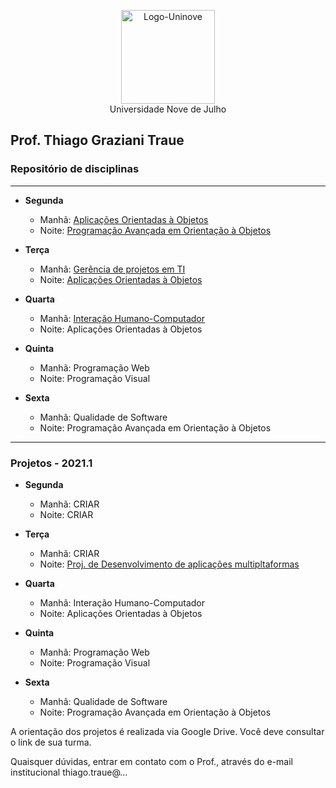 <p align="center">
  <img src="http://traue.com.br/imgs/uninove_logo.jpeg" alt="Logo-Uninove" width="150px"/>
  <br>
  Universidade Nove de Julho
</p>

## Prof. Thiago Graziani Traue
###  Repositório de disciplinas
---

- **Segunda**
	- Manhã: [Aplicações Orientadas à Objetos](https://github.com/traue/Uninove-2021-1/tree/main/segunda-manha "Repositório de segunda de manhã")
	- Noite: [Programação Avançada em Orientação à Objetos](https://github.com/traue/Uninove-2021-1/tree/main/segunda-noite "Repositório de segunda noite")


- **Terça**
	- Manhã: [Gerência de projetos em TI](https://github.com/traue/Uninove-2021-1/tree/main/terca-manha)
	- Noite: [Aplicações Orientadas à Objetos](https://github.com/traue/Uninove-2021-1/tree/main/terca-noite)


- **Quarta**
	- Manhã: [Interação Humano-Computador](https://github.com/traue/Uninove-2021-1/tree/main/quarta-manha)
	- Noite: Aplicações Orientadas à Objetos


- **Quinta**
	- Manhã: Programação Web
	- Noite: Programação Visual


- **Sexta**
	- Manhã: Qualidade de Software
	- Noite: Programação Avançada em Orientação à Objetos


----
### Projetos - 2021.1


- **Segunda**
	- Manhã: CRIAR
	- Noite: CRIAR


- **Terça**
	- Manhã: CRIAR
	- Noite: [Proj. de Desenvolvimento de aplicações multipltaformas](https://drive.google.com/drive/folders/1cRHnnWVHEkQajPhWla3drKxkC1FN719o?usp=sharing)


- **Quarta**
	- Manhã: Interação Humano-Computador
	- Noite: Aplicações Orientadas à Objetos


- **Quinta**
	- Manhã: Programação Web
	- Noite: Programação Visual


- **Sexta**
	- Manhã: Qualidade de Software
	- Noite: Programação Avançada em Orientação à Objetos




A orientação dos projetos é realizada via Google Drive. Você deve consultar o link de sua turma.

Quaisquer dúvidas, entrar em contato com o Prof., através do e-mail institucional thiago.traue@...
